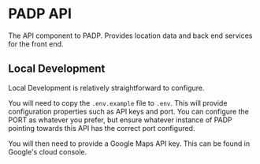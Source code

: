 # PADP API

The API component to PADP.
Provides location data and back end services for the front end.

## Local Development

Local Development is relatively straightforward to configure.

You will need to copy the `.env.example` file to `.env`. This will
provide configuration properties such as API keys and port. You can
configure the PORT as whatever you prefer, but ensure whatever instance
of PADP pointing towards this API has the correct port configured.

You will then need to provide a Google Maps API key. This can be found
in Google's cloud console.